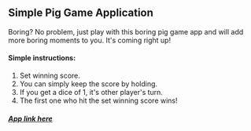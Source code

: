 ## Simple Pig Game Application

Boring? No problem, just play with this boring pig game app and will add more boring moments to you. It's coming right up!

#### Simple instructions:

1. Set winning score.
2. You can simply keep the score by holding.
3. If you get a dice of 1, it's other player's turn.
4. The first one who hit the set winning score wins!

#### [_App link here_](https://boring-piggame.netlify.app/)
